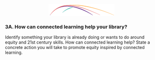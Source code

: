<div style="text-align:center"><img src="/assets/CL_Swoosh.png" alt=""/></div>

### 3A. How can connected learning help your library? 

Identify something your library is already doing or wants to do around equity and 21st century skills. How can connected learning help? State a concrete action you will take to promote equity inspired by connected learning.

